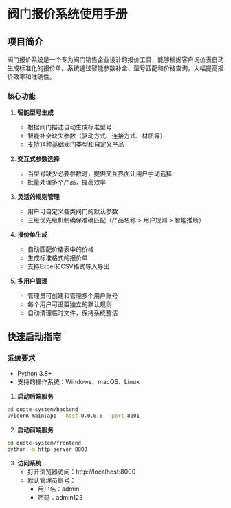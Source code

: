 # 阀门报价系统使用手册

## 项目简介

阀门报价系统是一个专为阀门销售企业设计的报价工具，能够根据客户询价表自动生成标准化的报价单。系统通过智能参数补全、型号匹配和价格查询，大幅提高报价效率和准确性。

### 核心功能

1. **智能型号生成**
   - 根据阀门描述自动生成标准型号
   - 智能补全缺失参数（驱动方式、连接方式、材质等）
   - 支持14种基础阀门类型和自定义产品

2. **交互式参数选择**
   - 当型号缺少必要参数时，提供交互界面让用户手动选择
   - 批量处理多个产品，提高效率

3. **灵活的规则管理**
   - 用户可自定义各类阀门的默认参数
   - 三级优先级机制确保准确匹配（产品名称 > 用户规则 > 智能推断）

4. **报价单生成**
   - 自动匹配价格表中的价格
   - 生成标准格式的报价单
   - 支持Excel和CSV格式导入导出

5. **多用户管理**
   - 管理员可创建和管理多个用户账号
   - 每个用户可设置独立的默认规则
   - 自动清理临时文件，保持系统整洁

## 快速启动指南

### 系统要求
- Python 3.8+
- 支持的操作系统：Windows、macOS、Linux



1. **启动后端服务**
```bash
cd quote-system/backend
uvicorn main:app --host 0.0.0.0 --port 8001
```

2. **启动前端服务**
```bash
cd quote-system/frontend
python -m http.server 8000
```

3. **访问系统**
   - 打开浏览器访问：http://localhost:8000
   - 默认管理员账号：
     - 用户名：admin
     - 密码：admin123
